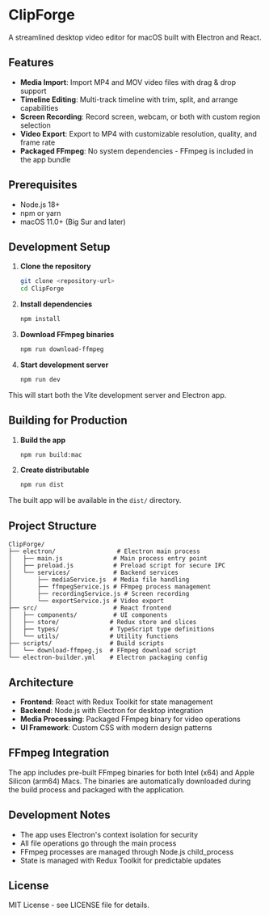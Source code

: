 # ClipForge

A streamlined desktop video editor for macOS built with Electron and React.

## Features

- **Media Import**: Import MP4 and MOV video files with drag & drop support
- **Timeline Editing**: Multi-track timeline with trim, split, and arrange capabilities
- **Screen Recording**: Record screen, webcam, or both with custom region selection
- **Video Export**: Export to MP4 with customizable resolution, quality, and frame rate
- **Packaged FFmpeg**: No system dependencies - FFmpeg is included in the app bundle

## Prerequisites

- Node.js 18+ 
- npm or yarn
- macOS 11.0+ (Big Sur and later)

## Development Setup

1. **Clone the repository**
   ```bash
   git clone <repository-url>
   cd ClipForge
   ```

2. **Install dependencies**
   ```bash
   npm install
   ```

3. **Download FFmpeg binaries**
   ```bash
   npm run download-ffmpeg
   ```

4. **Start development server**
   ```bash
   npm run dev
   ```

This will start both the Vite development server and Electron app.

## Building for Production

1. **Build the app**
   ```bash
   npm run build:mac
   ```

2. **Create distributable**
   ```bash
   npm run dist
   ```

The built app will be available in the `dist/` directory.

## Project Structure

```
ClipForge/
├── electron/                 # Electron main process
│   ├── main.js              # Main process entry point
│   ├── preload.js           # Preload script for secure IPC
│   └── services/            # Backend services
│       ├── mediaService.js  # Media file handling
│       ├── ffmpegService.js # FFmpeg process management
│       ├── recordingService.js # Screen recording
│       └── exportService.js # Video export
├── src/                     # React frontend
│   ├── components/          # UI components
│   ├── store/              # Redux store and slices
│   ├── types/              # TypeScript type definitions
│   └── utils/              # Utility functions
├── scripts/                # Build scripts
│   └── download-ffmpeg.js  # FFmpeg download script
└── electron-builder.yml    # Electron packaging config
```

## Architecture

- **Frontend**: React with Redux Toolkit for state management
- **Backend**: Node.js with Electron for desktop integration
- **Media Processing**: Packaged FFmpeg binary for video operations
- **UI Framework**: Custom CSS with modern design patterns

## FFmpeg Integration

The app includes pre-built FFmpeg binaries for both Intel (x64) and Apple Silicon (arm64) Macs. The binaries are automatically downloaded during the build process and packaged with the application.

## Development Notes

- The app uses Electron's context isolation for security
- All file operations go through the main process
- FFmpeg processes are managed through Node.js child_process
- State is managed with Redux Toolkit for predictable updates

## License

MIT License - see LICENSE file for details.
